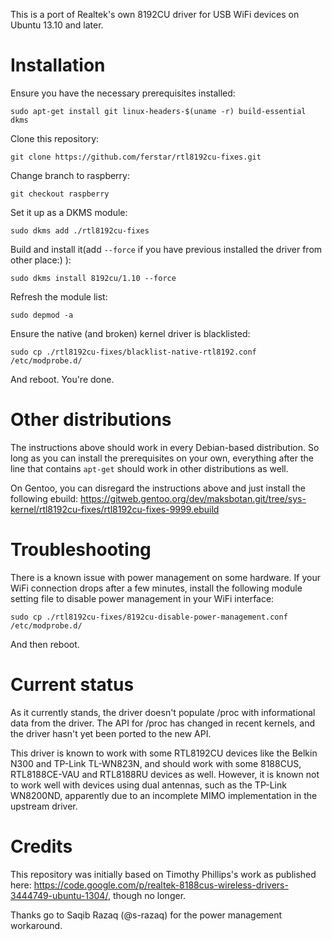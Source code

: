 This is a port of Realtek's own 8192CU driver for USB WiFi devices on Ubuntu 13.10 and later.

Installation
============

Ensure you have the necessary prerequisites installed:

    sudo apt-get install git linux-headers-$(uname -r) build-essential dkms

Clone this repository:

    git clone https://github.com/ferstar/rtl8192cu-fixes.git

Change branch to raspberry:

    git checkout raspberry

Set it up as a DKMS module:

    sudo dkms add ./rtl8192cu-fixes

Build and install it(add `--force` if you have previous installed the driver from other place:) ):

    sudo dkms install 8192cu/1.10 --force

Refresh the module list:

    sudo depmod -a

Ensure the native (and broken) kernel driver is blacklisted:

    sudo cp ./rtl8192cu-fixes/blacklist-native-rtl8192.conf /etc/modprobe.d/

And reboot. You're done.

Other distributions
===================

The instructions above should work in every Debian-based distribution. So long as you can install the prerequisites on your own, everything after the line that contains `apt-get` should work in other distributions as well.

On Gentoo, you can disregard the instructions above and just install the following ebuild: https://gitweb.gentoo.org/dev/maksbotan.git/tree/sys-kernel/rtl8192cu-fixes/rtl8192cu-fixes-9999.ebuild

Troubleshooting
===============

There is a known issue with power management on some hardware. If your WiFi connection drops after a few minutes, install the following module setting file to disable power management in your WiFi interface:

    sudo cp ./rtl8192cu-fixes/8192cu-disable-power-management.conf /etc/modprobe.d/

And then reboot.

Current status
==============

As it currently stands, the driver doesn't populate /proc with informational data from the driver. The API for /proc has changed in recent kernels, and the driver hasn't yet been ported to the new API.

This driver is known to work with some RTL8192CU devices like the Belkin N300 and TP-Link TL-WN823N, and should work with some 8188CUS, RTL8188CE-VAU and RTL8188RU devices as well. However, it is known not to work well with devices using dual antennas, such as the TP-Link WN8200ND, apparently due to an incomplete MIMO implementation in the upstream driver.

Credits
=======

This repository was initially based on Timothy Phillips's work as published here: https://code.google.com/p/realtek-8188cus-wireless-drivers-3444749-ubuntu-1304/, though no longer.

Thanks go to Saqib Razaq (@s-razaq) for the power management workaround.
